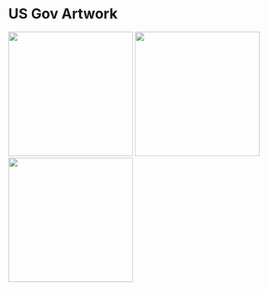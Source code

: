 # US Gov Artwork

<img src="https://github.com/user-attachments/assets/5af7ed7d-b976-4f7e-820f-32af04197607" width="250">
<img src="https://github.com/user-attachments/assets/76e4e272-b151-4a07-a3dc-1fb7fe27ea3b" width="250">
<img src="https://github.com/user-attachments/assets/c5332cb2-7fcc-4098-853c-f26f5d7d0fcf" width="250">
